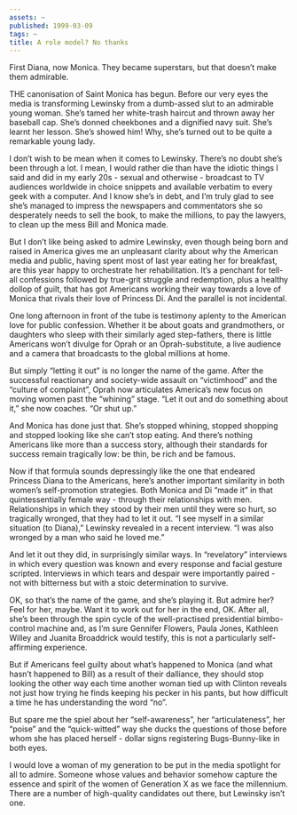 ```yaml
---
assets: ~
published: 1999-03-09
tags: ~
title: A role model? No thanks
---
```

First Diana, now Monica. They became superstars, but that doesn’t make
them admirable.

THE canonisation of Saint Monica has begun. Before our very eyes the
media is transforming Lewinsky from a dumb-assed slut to an admirable
young woman. She’s tamed her white-trash haircut and thrown away her
baseball cap. She’s donned cheekbones and a dignified navy suit. She’s
learnt her lesson. She’s showed him! Why, she’s turned out to be quite a
remarkable young lady.

I don’t wish to be mean when it comes to Lewinsky. There’s no doubt
she’s been through a lot. I mean, I would rather die than have the
idiotic things I said and did in my early 20s - sexual and otherwise -
broadcast to TV audiences worldwide in choice snippets and available
verbatim to every geek with a computer. And I know she’s in debt, and
I’m truly glad to see she’s managed to impress the newspapers and
commentators she so desperately needs to sell the book, to make the
millions, to pay the lawyers, to clean up the mess Bill and Monica made.

But I don’t like being asked to admire Lewinsky, even though being born
and raised in America gives me an unpleasant clarity about why the
American media and public, having spent most of last year eating her for
breakfast, are this year happy to orchestrate her rehabilitation. It’s a
penchant for tell-all confessions followed by true-grit struggle and
redemption, plus a healthy dollop of guilt, that has got Americans
working their way towards a love of Monica that rivals their love of
Princess Di. And the parallel is not incidental.

One long afternoon in front of the tube is testimony aplenty to the
American love for public confession. Whether it be about goats and
grandmothers, or daughters who sleep with their similarly aged
step-fathers, there is little Americans won’t divulge for Oprah or an
Oprah-substitute, a live audience and a camera that broadcasts to the
global millions at home.

But simply “letting it out” is no longer the name of the game. After the
successful reactionary and society-wide assault on “victimhood” and the
“culture of complaint”, Oprah now articulates America’s new focus on
moving women past the “whining” stage. “Let it out and do something
about it,” she now coaches. “Or shut up.”

And Monica has done just that. She’s stopped whining, stopped shopping
and stopped looking like she can’t stop eating. And there’s nothing
Americans like more than a success story, although their standards for
success remain tragically low: be thin, be rich and be famous.

Now if that formula sounds depressingly like the one that endeared
Princess Diana to the Americans, here’s another important similarity in
both women’s self-promotion strategies. Both Monica and Di “made it” in
that quintessentially female way - through their relationships with men.
Relationships in which they stood by their men until they were so hurt,
so tragically wronged, that they had to let it out. “I see myself in a
similar situation (to Diana),” Lewinsky revealed in a recent interview.
“I was also wronged by a man who said he loved me.”

And let it out they did, in surprisingly similar ways. In “revelatory”
interviews in which every question was known and every response and
facial gesture scripted. Interviews in which tears and despair were
importantly paired - not with bitterness but with a stoic determination
to survive.

OK, so that’s the name of the game, and she’s playing it. But admire
her? Feel for her, maybe. Want it to work out for her in the end, OK.
After all, she’s been through the spin cycle of the well-practised
presidential bimbo-control machine and, as I’m sure Gennifer Flowers,
Paula Jones, Kathleen Willey and Juanita Broaddrick would testify, this
is not a particularly self-affirming experience.

But if Americans feel guilty about what’s happened to Monica (and what
hasn’t happened to Bill) as a result of their dalliance, they should
stop looking the other way each time another woman tied up with Clinton
reveals not just how trying he finds keeping his pecker in his pants,
but how difficult a time he has understanding the word “no”.

But spare me the spiel about her “self-awareness”, her “articulateness”,
her “poise” and the “quick-witted” way she ducks the questions of those
before whom she has placed herself - dollar signs registering
Bugs-Bunny-like in both eyes.

I would love a woman of my generation to be put in the media spotlight
for all to admire. Someone whose values and behavior somehow capture the
essence and spirit of the women of Generation X as we face the
millennium. There are a number of high-quality candidates out there, but
Lewinsky isn’t one.